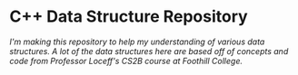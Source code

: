 # C++ Data Structure Repository
_I'm making this repository to help my understanding of various data structures.
A lot of the data structures here are based off of concepts and code from 
Professor Loceff's CS2B course at Foothill College._

